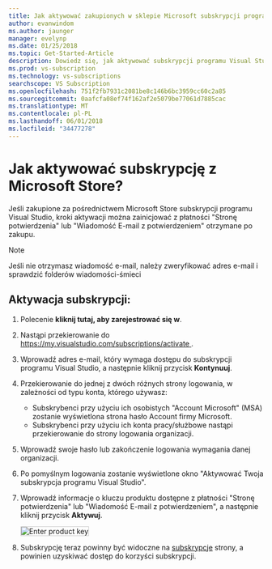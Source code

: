 ```yaml
---
title: Jak aktywować zakupionych w sklepie Microsoft subskrypcji programu Visual Studio | Dokumentacja firmy Microsoft
author: evanwindom
ms.author: jaunger
manager: evelynp
ms.date: 01/25/2018
ms.topic: Get-Started-Article
description: Dowiedz się, jak aktywować subskrypcji programu Visual Studio, które zostały zakupione w Microsoft Store.
ms.prod: vs-subscription
ms.technology: vs-subscriptions
searchscope: VS Subscription
ms.openlocfilehash: 751f2fb7931c2081be8c146b6bc3959cc60c2a85
ms.sourcegitcommit: 0aafcfa08ef74f162af2e5079be77061d7885cac
ms.translationtype: MT
ms.contentlocale: pl-PL
ms.lasthandoff: 06/01/2018
ms.locfileid: "34477278"
---
```

# <a name="how-do-i-activate-a-subscription-acquired-from-the-microsoft-store"></a>Jak aktywować subskrypcję z Microsoft Store?
Jeśli zakupione za pośrednictwem Microsoft Store subskrypcji programu Visual Studio, kroki aktywacji można zainicjować z płatności "Stronę potwierdzenia" lub "Wiadomość E-mail z potwierdzeniem" otrzymane po zakupu. 

> [!NOTE] 
> Jeśli nie otrzymasz wiadomość e-mail, należy zweryfikować adres e-mail i sprawdzić folderów wiadomości-śmieci 
  
## <a name="activate-your-subscription"></a>Aktywacja subskrypcji: 
1. Polecenie **kliknij tutaj, aby zarejestrować się w**. 
2. Nastąpi przekierowanie do [ https://my.visualstudio.com/subscriptions/activate ](https://my.visualstudio.com/subscriptions/activate?wt.mc_id=o~msft~docs).
3. Wprowadź adres e-mail, który wymaga dostępu do subskrypcji programu Visual Studio, a następnie kliknij przycisk **Kontynuuj**.
4. Przekierowanie do jednej z dwóch różnych strony logowania, w zależności od typu konta, którego używasz:
    - Subskrybenci przy użyciu ich osobistych "Account Microsoft" (MSA) zostanie wyświetlona strona hasło Account firmy Microsoft.
    - Subskrybenci przy użyciu ich konta pracy/służbowe nastąpi przekierowanie do strony logowania organizacji.  
6. Wprowadź swoje hasło lub zakończenie logowania wymagania danej organizacji.
7. Po pomyślnym logowania zostanie wyświetlone okno "Aktywować Twoja subskrypcja programu Visual Studio".
8. Wprowadź informacje o kluczu produktu dostępne z płatności "Stronę potwierdzenia" lub "Wiadomość E-mail z potwierdzeniem", a następnie kliknij przycisk **Aktywuj**.

    <img alt="Enter product key" src="_img/buy-retail/enter-product-key.png" style="border: 1px solid #CCCCCC" />

9. Subskrypcję teraz powinny być widoczne na [subskrypcje](https://my.visualstudio.com/subscriptions?wt.mc_id=o~msft~docs) strony, a powinien uzyskiwać dostęp do korzyści subskrypcji. 


